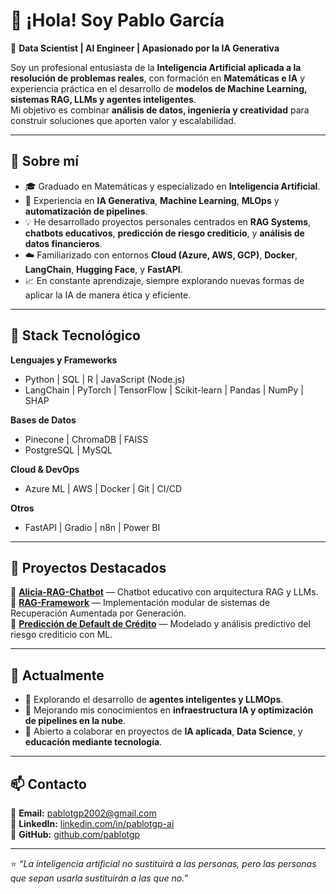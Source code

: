 # 👋 ¡Hola! Soy Pablo García  

🎯 **Data Scientist | AI Engineer | Apasionado por la IA Generativa**

Soy un profesional entusiasta de la **Inteligencia Artificial aplicada a la resolución de problemas reales**, con formación en **Matemáticas e IA** y experiencia práctica en el desarrollo de **modelos de Machine Learning, sistemas RAG, LLMs y agentes inteligentes**.  
Mi objetivo es combinar **análisis de datos, ingeniería y creatividad** para construir soluciones que aporten valor y escalabilidad.

---

## 🧠 Sobre mí

- 🎓 Graduado en Matemáticas y especializado en **Inteligencia Artificial**.  
- 🤖 Experiencia en **IA Generativa**, **Machine Learning**, **MLOps** y **automatización de pipelines**.  
- 💡 He desarrollado proyectos personales centrados en **RAG Systems**, **chatbots educativos**, **predicción de riesgo crediticio**, y **análisis de datos financieros**.  
- ☁️ Familiarizado con entornos **Cloud (Azure, AWS, GCP)**, **Docker**, **LangChain**, **Hugging Face**, y **FastAPI**.  
- 📈 En constante aprendizaje, siempre explorando nuevas formas de aplicar la IA de manera ética y eficiente.

---

## 🧰 Stack Tecnológico

**Lenguajes y Frameworks**
- Python | SQL | R | JavaScript (Node.js)
- LangChain | PyTorch | TensorFlow | Scikit-learn | Pandas | NumPy | SHAP

**Bases de Datos**
- Pinecone | ChromaDB | FAISS  
- PostgreSQL | MySQL  

**Cloud & DevOps**
- Azure ML | AWS | Docker | Git | CI/CD  

**Otros**
- FastAPI | Gradio | n8n | Power BI  

---

## 🧩 Proyectos Destacados

🔹 [**Alicia-RAG-Chatbot**](https://github.com/pablotgp/Alicia-RAG-Chatbot) — Chatbot educativo con arquitectura RAG y LLMs.  
🔹 [**RAG-Framework**](https://github.com/pablotgp/RAG-) — Implementación modular de sistemas de Recuperación Aumentada por Generación.  
🔹 [**Predicción de Default de Crédito**](https://github.com/pablotgp/prediccion-default-credito) — Modelado y análisis predictivo del riesgo crediticio con ML.  

---

## 🌱 Actualmente

- 🚀 Explorando el desarrollo de **agentes inteligentes y LLMOps**.  
- 🧩 Mejorando mis conocimientos en **infraestructura IA y optimización de pipelines en la nube**.  
- 🤝 Abierto a colaborar en proyectos de **IA aplicada**, **Data Science**, y **educación mediante tecnología**.

---

## 📫 Contacto

📧 **Email:** pablotgp2002@gmail.com  
💼 **LinkedIn:** [linkedin.com/in/pablotgp-ai](https://linkedin.com/in/pablotgp-ai)  
🐙 **GitHub:** [github.com/pablotgp](https://github.com/pablotgp)  

---

⭐ _“La inteligencia artificial no sustituirá a las personas, pero las personas que sepan usarla sustituirán a las que no.”_
